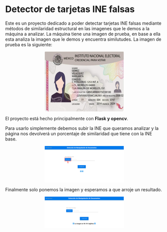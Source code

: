 # Detector de tarjetas INE falsas

Este es un proyecto dedicado a poder detectar tarjetas INE falsas mediante métodos de similaridad estructural en las imagenes que le demos a la máquina a analizar. La máquina tiene una imagen de prueba, en base a ella esta analiza la imagen que le demos y encuentra similutudes. La imagen de prueba es la siguiente:

<img style="display: block; margin-left: auto; margin-right: auto; width: 50%" src="/steps/image.jpg" width="200" height="190">

El proyecto está hecho principalmente con **Flask y opencv**.

Para usarlo simplemente debemos subir la INE que queramos analizar y la página nos devolverá un porcentaje de similaridad que tiene con la INE base.

<img style="display: block; margin-left: auto; margin-right: auto; width: 50%" src="/steps/paso1.png">

Finalmente solo ponemos la imagen y esperamos a que arroje un resultado.

<img style="display: block; margin-left: auto; margin-right: auto; width: 50%" src="/steps/paso2.png">
